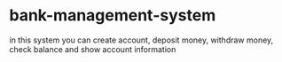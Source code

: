 # bank-management-system
in this system you can create account, deposit money, withdraw money, check balance and show account information

